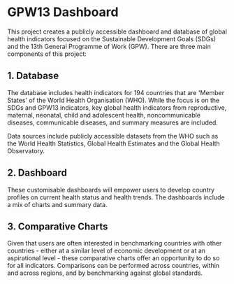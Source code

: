 <h1>GPW13 Dashboard</h1>

This project creates a publicly accessible dashboard and database of global health indicators focused on the Sustainable Development Goals (SDGs) and the 13th General Programme of Work (GPW). There are three main components of this project:

<h2>1. Database</h2>

The database includes health indicators for 194 countries that are 'Member States' of the World Health Organisation (WHO). While the focus is on the SDGs and GPW13 indicators, key global health indicators from reproductive, maternal, neonatal, child and adolescent health, noncommunicable diseases, communicable diseases, and summary measures are included.

Data sources include publicly accessible datasets from the WHO such as the World Health Statistics, Global Health Estimates and the Global Health Observatory.

<h2>2. Dashboard</h2>

These customisable dashboards will empower users to develop country profiles on current health status and health trends. The dashboards include a mix of charts and summary data.

<h2>3. Comparative Charts</h2>

Given that users are often interested in benchmarking countries with other countries - either at a similar level of economic development or at an aspirational level - these comparative charts offer an opportunity to do so for all indicators. Comparisons can be performed across countries, within and across regions, and by benchmarking against global standards.
